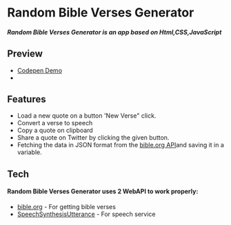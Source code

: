 
# Random Bible Verses Generator
##### Random Bible Verses Generator is an app based on Html,CSS,JavaScript
##  Preview

- [Codepen Demo](https://codepen.io/ningchu1998/full/xxXzeEq)
- 
##  Features
- Load a new quote on a button 'New Verse" click.
- Convert a verse to speech
- Copy a quote on clipboard
- Share a quote on Twitter by clicking the given button.
- Fetching the data in JSON format from the [bible.org API](https://labs.bible.org/api_web_service)and saving it in a variable.

##  Tech

#### Random Bible Verses Generator uses 2 WebAPI to work properly:
- [bible.org](https://labs.bible.org/api_web_service) - For getting bible verses
- [SpeechSynthesisUtterance](https://developer.mozilla.org/en-US/docs/Web/API/SpeechSynthesisUtterance) - For speech service

